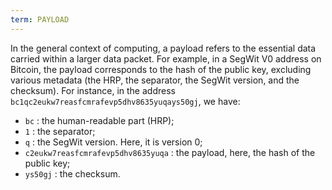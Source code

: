 ```yaml
---
term: PAYLOAD
---
```


In the general context of computing, a payload refers to the essential data carried within a larger data packet. For example, in a SegWit V0 address on Bitcoin, the payload corresponds to the hash of the public key, excluding various metadata (the HRP, the separator, the SegWit version, and the checksum). For instance, in the address `bc1qc2eukw7reasfcmrafevp5dhv8635yuqays50gj`, we have:
* `bc` : the human-readable part (HRP);
* `1` : the separator;
* `q` : the SegWit version. Here, it is version 0;
* `c2eukw7reasfcmrafevp5dhv8635yuqa` : the payload, here, the hash of the public key;
* `ys50gj` : the checksum.